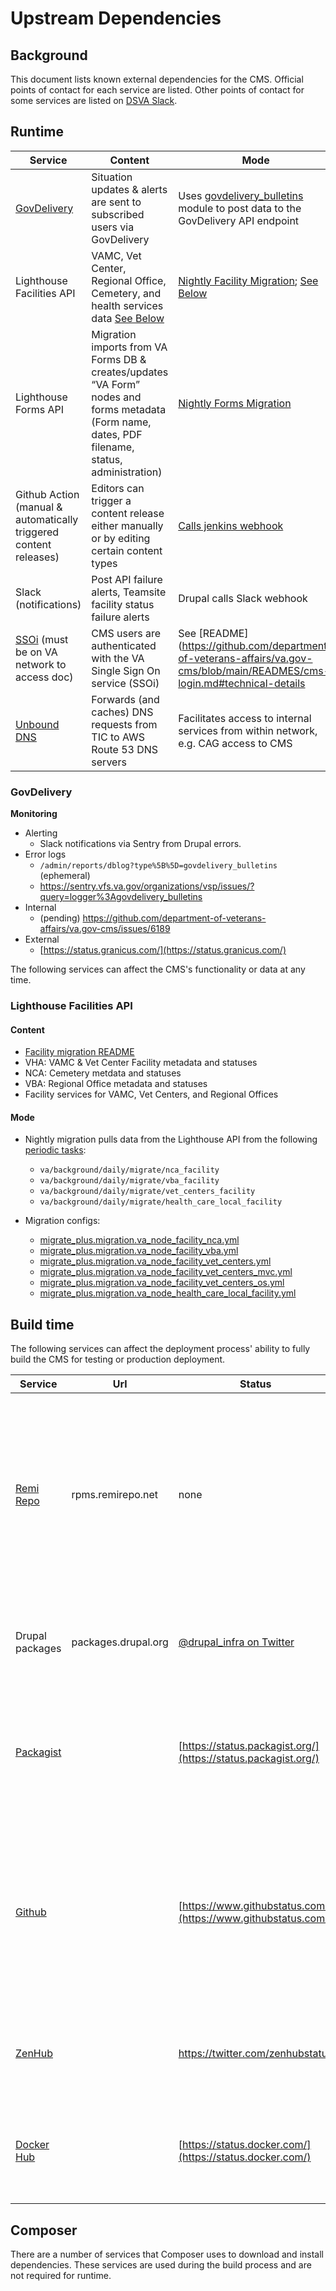 # Upstream Dependencies

## Background

This document lists known external dependencies for the CMS.
Official points of contact for each service are listed.
Other points of contact for some services are listed on [DSVA Slack](https://dsva.slack.com/archives/CT4GZBM8F/p1628284192216100).

## Runtime
| Service| Content| Mode| Monitoring| Escalation Contact| Notes|
|------------------------------------------------------------------------------------------------------------------------------|---------------------------------------------------------------------------------------------------------------------------------------------------------------------------------------|---------------------------------------------------------------------------------------------------------------------------------------------------------------------------------------------------------------------------------------------------------------------|----------------------------------------------------------------------------------------|-----------------------------------------------------------------------------------------------------------------------------------------------------------------------------------------------------------------------------------------|---------------------------------------------------------------------------------------------------------------------------------------------------------------------------------------------------------------------------------------------------------------------------------------------------------------------------------------------------|
| [GovDelivery](https://granicus.com/solution/govdelivery/)| Situation updates & alerts are sent to subscribed users via GovDelivery| Uses [govdelivery_bulletins](https://github.com/department-of-veterans-affairs/va.gov-cms/tree/main/docroot/modules/custom/va_gov_govdelivery) module to post data to the GovDelivery API endpoint| [See Below](#govdelivery)| [https://support.granicus.com/s/contactsupport](https://support.granicus.com/s/contactsupport)|||
| Lighthouse Facilities API | VAMC, Vet Center, Regional Office, Cemetery, and health services data [See Below](#facility-cemetery-and-health-services-via-lighthouse-api)| [Nightly Facility Migration](https://github.com/department-of-veterans-affairs/va.gov-cms/blob/main/READMES/migrations-facility.md); [See Below](#lighthouse-facilities-api)| https://valighthouse.statuspage.io | [#cms-lighthouse](https://app.slack.com/client/T03FECE8V/C02BTJTDFTN) slack channel - @facilities-team <br/> Adam Stinton (LH engineer)<br/> VA PO = Michelle Middaugh |  API paths are [overridden](https://github.com/department-of-veterans-affairs/va.gov-cms/blob/main/docroot/modules/custom/va_gov_migrate/config/install/migrate_plus.migration.va_node_facility_nca.yml#L22) by [settings.php](https://github.com/department-of-veterans-affairs/va.gov-cms/blob/main/docroot/sites/default/settings.php#L146) |
| Lighthouse Forms API | Migration imports from VA Forms DB & creates/updates “VA Form” nodes and forms metadata (Form name, dates, PDF filename, status, administration) | [Nightly Forms Migration](https://github.com/department-of-veterans-affairs/va.gov-cms/blob/main/READMES/migrations-forms.md)| https://valighthouse.statuspage.io | #va-forms slack channel <br/> @public-websites-team | |
| Github Action (manual & automatically triggered content releases)| Editors can trigger a content release either manually or by editing certain content types| [Calls jenkins webhook](https://github.com/department-of-veterans-affairs/va.gov-cms/blob/main/READMES/cms-content-release.md#automatic)| [http://jenkins.vfs.va.gov/computer/](http://jenkins.vfs.va.gov/computer/)| Ops team (use #vfs-platform-support)||
| Slack (notifications)| Post API failure alerts, Teamsite facility status failure alerts| Drupal calls Slack webhook| [https://status.slack.com/](https://status.slack.com/)|||
| [SSOi](https://dvagov.sharepoint.com/sites/OITEPMOIAM/playbooks/Pages/IAM%20URLs.aspx) (must be on VA network to access doc) | CMS users are authenticated with the VA Single Sign On service (SSOi)| See [README](https://github.com/department-of-veterans-affairs/va.gov-cms/blob/main/READMES/cms-login.md#technical-details| https://iamportal.iam.va.gov/iamv2/index.php (must be on VA network)                   | https://iamportal.iam.va.gov/iamv2/help/contactUs.php (must be on VA network)||
| [Unbound DNS](https://vfs.atlassian.net/wiki/spaces/OT/pages/1474594384/Unbound) | Forwards (and caches) DNS requests from TIC to AWS Route 53 DNS servers | Facilitates access to internal services from within network, e.g. CAG access to CMS | [Datadog](https://vagov.ddog-gov.com/synthetics/details/qbs-9w2-hd8?live=1h) synthetic | Ops team (use #vfs-platform-support) | |
### GovDelivery

**Monitoring**

* Alerting
   * Slack notifications via Sentry from Drupal errors.
* Error logs
   * `/admin/reports/dblog?type%5B%5D=govdelivery_bulletins` (ephemeral)
   * https://sentry.vfs.va.gov/organizations/vsp/issues/?query=logger%3Agovdelivery_bulletins
* Internal
   * (pending) https://github.com/department-of-veterans-affairs/va.gov-cms/issues/6189
* External
   * [https://status.granicus.com/](https://status.granicus.com/)

The following services can affect the CMS's functionality or data at any time.

### Lighthouse Facilities API 

#### Content

* [Facility migration README](https://github.com/department-of-veterans-affairs/va.gov-cms/blob/main/READMES/migrations-facility.md)
* VHA: VAMC & Vet Center Facility metadata and statuses
* NCA: Cemetery metdata and statuses
* VBA: Regional Office metadata and statuses
* Facility services for VAMC, Vet Centers, and Regional Offices 

#### Mode

* Nightly migration pulls data from the Lighthouse API from the following [periodic tasks](/tasks-periodic.yml):
   * `va/background/daily/migrate/nca_facility`
   * `va/background/daily/migrate/vba_facility`
   * `va/background/daily/migrate/vet_centers_facility`
   * `va/background/daily/migrate/health_care_local_facility`

* Migration configs:
   * [migrate_plus.migration.va_node_facility_nca.yml](/config/sync/migrate_plus.migration.va_node_facility_nca.yml)
   * [migrate_plus.migration.va_node_facility_vba.yml](/config/sync/migrate_plus.migration.va_node_facility_vba.yml)
   * [migrate_plus.migration.va_node_facility_vet_centers.yml](/config/sync/migrate_plus.migration.va_node_facility_vet_centers.yml)
   * [migrate_plus.migration.va_node_facility_vet_centers_mvc.yml](/config/sync/migrate_plus.migration.va_node_facility_vet_centers_mvc.yml)
   * [migrate_plus.migration.va_node_facility_vet_centers_os.yml](/config/sync/migrate_plus.migration.va_node_facility_vet_centers_os.yml)
   * [migrate_plus.migration.va_node_health_care_local_facility.yml](/config/sync/migrate_plus.migration.va_node_health_care_local_facility.yml)


## Build time

The following services can affect the deployment process' ability to fully build the CMS for testing or production deployment.

| Service                                 | Url                 | Status                                                         | Escalation                                                                                                                                                                                     | Notes                                                                                                                                                                                                 |
|-----------------------------------------|---------------------|----------------------------------------------------------------|------------------------------------------------------------------------------------------------------------------------------------------------------------------------------------------------|-------------------------------------------------------------------------------------------------------------------------------------------------------------------------------------------------------|
| [Remi Repo](https://rpms.remirepo.net/) | rpms.remirepo.net   | none                                                           | Tweet [@RemiRepository](https://twitter.com/RemiRepository) and open issue at [https://forum.remirepo.net/](https://forum.remirepo.net/)                                                       | Remi Repo is used to pull in the PHP 7.3 libraries and dependencies in our AMI builds. This won't be used when we switch from Amazon Linux 1 to Amazon Linux 2 when we move to containers on ArgoKube |
| Drupal packages                         | packages.drupal.org | [@drupal_infra on Twitter](https://twitter.com/drupal_infra)   |                                                                                                                                                                                                | Drupal packages is used to download Drupal contrib modules                                                                                                                                            |
| [Packagist](https://packagist.org)      |                     | [https://status.packagist.org/](https://status.packagist.org/) | Tweet at [@packagist](https://twitter.com/packagist). It is used by thousands of sites so highly likely that someone knows about any issues before we do and that it will be resolved quickly. | Packagist is used to install our PHP dependencies that are required by Drupal custom and contrib modules.                                                                                             |
| [Github](https://github.com)            |                     | [https://www.githubstatus.com/](https://www.githubstatus.com/) | Use the #github_information channel in DSVA slack                                                                                                                                              | The codebase is stored in github, and the deployment process depends on it to pull code and push status and code quality messages to our pull requests.                                               |
| [ZenHub](https://www.zenhub.com)        |                     | https://twitter.com/zenhubstatus                               |                                                                                                                                                                                                | ZenHub is a project management layer on top of GitHub Issues that we use.                                                                                                                             |
| [Docker Hub](https://hub.docker.com/)   |                     | [https://status.docker.com/](https://status.docker.com/)       | Contact support@docker.com and/or tweet [@Docker](https://twitter.com/Docker)                                                                                                                  | We use Docker Hub to pull down container images for our CI environments in Tugboat.                                                                                                                   |

## Composer
There are a number of services that Composer uses to download and install dependencies. These services are used during the build process and are not required for runtime.
